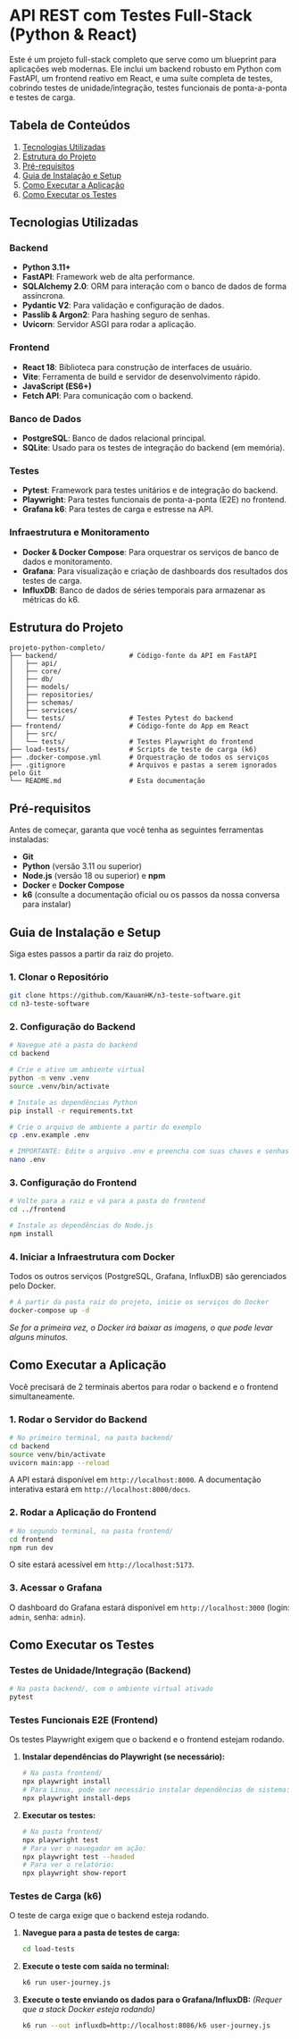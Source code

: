 # API REST com Testes Full-Stack (Python & React)

Este é um projeto full-stack completo que serve como um blueprint para aplicações web modernas. Ele inclui um backend robusto em Python com FastAPI, um frontend reativo em React, e uma suíte completa de testes, cobrindo testes de unidade/integração, testes funcionais de ponta-a-ponta e testes de carga.

## Tabela de Conteúdos

1.  [Tecnologias Utilizadas](#tecnologias-utilizadas)
2.  [Estrutura do Projeto](#estrutura-do-projeto)
3.  [Pré-requisitos](#pré-requisitos)
4.  [Guia de Instalação e Setup](#guia-de-instalação-e-setup)
5.  [Como Executar a Aplicação](#como-executar-a-aplicação)
6.  [Como Executar os Testes](#como-executar-os-testes)

## Tecnologias Utilizadas

### Backend

  - **Python 3.11+**
  - **FastAPI**: Framework web de alta performance.
  - **SQLAlchemy 2.0**: ORM para interação com o banco de dados de forma assíncrona.
  - **Pydantic V2**: Para validação e configuração de dados.
  - **Passlib & Argon2**: Para hashing seguro de senhas.
  - **Uvicorn**: Servidor ASGI para rodar a aplicação.

### Frontend

  - **React 18**: Biblioteca para construção de interfaces de usuário.
  - **Vite**: Ferramenta de build e servidor de desenvolvimento rápido.
  - **JavaScript (ES6+)**
  - **Fetch API**: Para comunicação com o backend.

### Banco de Dados

  - **PostgreSQL**: Banco de dados relacional principal.
  - **SQLite**: Usado para os testes de integração do backend (em memória).

### Testes

  - **Pytest**: Framework para testes unitários e de integração do backend.
  - **Playwright**: Para testes funcionais de ponta-a-ponta (E2E) no frontend.
  - **Grafana k6**: Para testes de carga e estresse na API.

### Infraestrutura e Monitoramento

  - **Docker & Docker Compose**: Para orquestrar os serviços de banco de dados e monitoramento.
  - **Grafana**: Para visualização e criação de dashboards dos resultados dos testes de carga.
  - **InfluxDB**: Banco de dados de séries temporais para armazenar as métricas do k6.

## Estrutura do Projeto

```
projeto-python-completo/
├── backend/                  # Código-fonte da API em FastAPI
│   ├── api/
│   ├── core/
│   ├── db/
│   ├── models/
│   ├── repositories/
│   ├── schemas/
│   ├── services/
│   └── tests/                # Testes Pytest do backend
├── frontend/                 # Código-fonte do App em React
│   ├── src/
│   └── tests/                # Testes Playwright do frontend
├── load-tests/               # Scripts de teste de carga (k6)
├── .docker-compose.yml       # Orquestração de todos os serviços
├── .gitignore                # Arquivos e pastas a serem ignorados pelo Git
└── README.md                 # Esta documentação
```

## Pré-requisitos

Antes de começar, garanta que você tenha as seguintes ferramentas instaladas:

  - **Git**
  - **Python** (versão 3.11 ou superior)
  - **Node.js** (versão 18 ou superior) e **npm**
  - **Docker** e **Docker Compose**
  - **k6** (consulte a documentação oficial ou os passos da nossa conversa para instalar)

## Guia de Instalação e Setup

Siga estes passos a partir da raiz do projeto.

### 1\. Clonar o Repositório

```bash
git clone https://github.com/KauanHK/n3-teste-software.git
cd n3-teste-software
```

### 2\. Configuração do Backend

```bash
# Navegue até a pasta do backend
cd backend

# Crie e ative um ambiente virtual
python -m venv .venv
source .venv/bin/activate

# Instale as dependências Python
pip install -r requirements.txt

# Crie o arquivo de ambiente a partir do exemplo
cp .env.example .env

# IMPORTANTE: Edite o arquivo .env e preencha com suas chaves e senhas
nano .env
```

### 3\. Configuração do Frontend

```bash
# Volte para a raiz e vá para a pasta do frontend
cd ../frontend

# Instale as dependências do Node.js
npm install
```

### 4\. Iniciar a Infraestrutura com Docker

Todos os outros serviços (PostgreSQL, Grafana, InfluxDB) são gerenciados pelo Docker.

```bash
# A partir da pasta raiz do projeto, inicie os serviços do Docker
docker-compose up -d
```

*Se for a primeira vez, o Docker irá baixar as imagens, o que pode levar alguns minutos.*

## Como Executar a Aplicação

Você precisará de 2 terminais abertos para rodar o backend e o frontend simultaneamente.

### 1\. Rodar o Servidor do Backend

```bash
# No primeiro terminal, na pasta backend/
cd backend
source venv/bin/activate
uvicorn main:app --reload
```

A API estará disponível em `http://localhost:8000`.
A documentação interativa estará em `http://localhost:8000/docs`.

### 2\. Rodar a Aplicação do Frontend

```bash
# No segundo terminal, na pasta frontend/
cd frontend
npm run dev
```

O site estará acessível em `http://localhost:5173`.

### 3\. Acessar o Grafana

O dashboard do Grafana estará disponível em `http://localhost:3000` (login: `admin`, senha: `admin`).

## Como Executar os Testes

### Testes de Unidade/Integração (Backend)

```bash
# Na pasta backend/, com o ambiente virtual ativado
pytest
```

### Testes Funcionais E2E (Frontend)

Os testes Playwright exigem que o backend e o frontend estejam rodando.

1.  **Instalar dependências do Playwright (se necessário):**
    ```bash
    # Na pasta frontend/
    npx playwright install
    # Para Linux, pode ser necessário instalar dependências de sistema:
    npx playwright install-deps
    ```
2.  **Executar os testes:**
    ```bash
    # Na pasta frontend/
    npx playwright test
    # Para ver o navegador em ação:
    npx playwright test --headed
    # Para ver o relatório:
    npx playwright show-report
    ```

### Testes de Carga (k6)

O teste de carga exige que o backend esteja rodando.

1.  **Navegue para a pasta de testes de carga:**
    ```bash
    cd load-tests
    ```
2.  **Execute o teste com saída no terminal:**
    ```bash
    k6 run user-journey.js
    ```
3.  **Execute o teste enviando os dados para o Grafana/InfluxDB:**
    *(Requer que a stack Docker esteja rodando)*
    ```bash
    k6 run --out influxdb=http://localhost:8086/k6 user-journey.js
    ```
